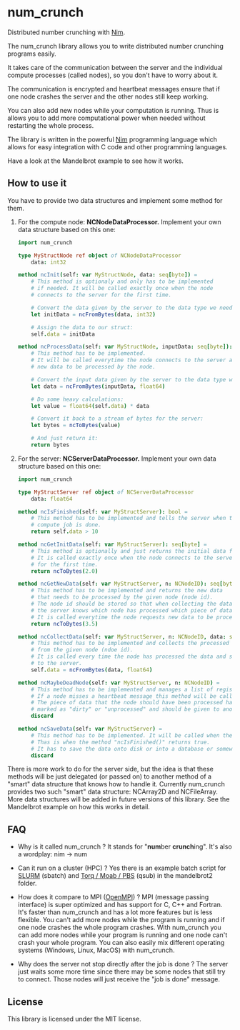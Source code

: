 # num_crunch
Distributed number crunching with [Nim](https://nim-lang.org/ "The Nim programming language").

The num_crunch library allows you to write distributed number crunching programs easily.

It takes care of the communication between the server and the individual compute processes (called nodes), so you don't have to worry about it.

The communication is encrypted and heartbeat messages ensure that if one node crashes the server and the other nodes still keep working.

You can also add new nodes while your computation is running. Thus is allows you to add more computational power when needed without restarting the
whole process.

The library is written in the powerful [Nim](https://nim-lang.org/ "The Nim programming language") programming language which allows for easy integration with C code and other programming languages.

Have a look at the Mandelbrot example to see how it works.

## How to use it
You have to provide two data structures and implement some method for them.

1. For the compute node: **NCNodeDataProcessor.** Implement your own data structure based on this one:

    ```nim
    import num_crunch

    type MyStructNode ref object of NCNodeDataProcessor
        data: int32

    method ncInit(self: var MyStructNode, data: seq[byte]) =
        # This method is optionaly and only has to be implemented
        # if needed. It will be called exactly once when the node
        # connects to the server for the first time.

        # Convert the data given by the server to the data type we need:
        let initData = ncFromBytes(data, int32)

        # Assign the data to our struct:
        self.data = initData
    
    method ncProcessData(self: var MyStructNode, inputData: seq[byte]): seq[byte] =
        # This method has to be implemented.
        # It will be called everytime the node connects to the server and asks for
        # new data to be processed by the node.

        # Convert the input data given by the server to the data type we need:
        let data = ncFromBytes(inputData, float64)

        # Do some heavy calculations:
        let value = float64(self.data) * data

        # Convert it back to a stream of bytes for the server:
        let bytes = ncToBytes(value)

        # And just return it:
        return bytes
    ```

2. For the server: **NCServerDataProcessor.** Implement your own data structure based on this one:

    ```nim
    import num_crunch

    type MyStructServer ref object of NCServerDataProcessor
        data: float64

    method ncIsFinished(self: var MyStructServer): bool =
        # This method has to be implemented and tells the server when the
        # compute job is done.
        return self.data > 10

    method ncGetInitData(self: var MyStructServer): seq[byte] =
        # This method is optionally and just returns the initial data for the node.
        # It is called exactly once when the node connects to the server 
        # for the first time.
        return ncToBytes(2.0)

    method ncGetNewData(self: var MyStructServer, n: NCNodeID): seq[byte] =
        # This method has to be implemented and returns the new data
        # that needs to be processed by the given node (node id).
        # The node id should be stored so that when collecting the data
        # the server knows which node has processed which piece of data.
        # It is called everytime the node requests new data to be processed.
        return ncToBytes(3.5)

    method ncCollectData(self: var MyStructServer, n: NCNodeID, data: seq[byte]) =
        # This method has to be implemented and collects the processed data
        # from the given node (ndoe id).
        # It is called every time the node has processed the data and sends it back 
        # to the server.
        self.data = ncFromBytes(data, float64)

    method ncMaybeDeadNode(self: var MyStructServer, n: NCNodeID) =
        # This method has to be implemented and manages a list of registered nodes.
        # If a node misses a heartbeat message this method will be called.
        # The piece of data that the node should have been processed has to be
        # marked as "dirty" or "unprocessed" and should be given to another node.
        discard

    method ncSaveData(self: var MyStructServer) =
        # This method has to be implemented. It will be called when the job is done.
        # Thas is when the method "ncIsFinished()" returns true.
        # It has to save the data onto disk or into a database or somewhere else.
        discard

    ```

There is more work to do for the server side, but the idea is that these methods will be just delegated
(or passed on) to another method of a "smart" data structure that knows how to handle it.
Currently num_crunch provides two such "smart" data structure: NCArray2D and NCFileArray.
More data structures will be added in future versions of this library.
See the Mandelbrot example on how this works in detail.


## FAQ
- Why is it called num_crunch ?
    It stands for "**num**ber **crunch**ing".
    It's also a wordplay: nim -> num

- Can it run on a cluster (HPC) ?
    Yes there is an example batch script for [SLURM](https://slurm.schedmd.com/) (sbatch) and [Torq / Moab / PBS](https://adaptivecomputing.com/cherry-services/torque-resource-manager/) (qsub) in the mandelbrot2 folder.

- How does it compare to MPI ([OpenMPI](https://www.open-mpi.org/)) ?
    MPI (message passing interface) is super optimized and has support for C, C++ and Fortran.
    It's faster than num_crunch and has a lot more features but is less flexible.
    You can't add more nodes while the program is running and if one node crashes the whole program crashes.
    With num_crunch you can add more nodes while your program is running and one node can't crash
    your whole program. You can also easily mix different operating systems (Windows, Linux, MacOS)
    with num_crunch.

- Why does the server not stop directly after the job is done ?
    The server just waits some more time since there may be some nodes that still try to connect.
    Those nodes will just receive the "job is done" message.

## License
This library is licensed under the MIT license.

